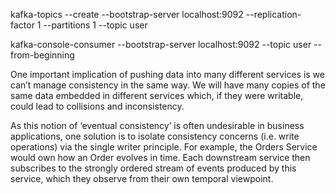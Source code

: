 kafka-topics --create --bootstrap-server localhost:9092 --replication-factor 1 --partitions 1 --topic user

kafka-console-consumer --bootstrap-server localhost:9092 --topic user --from-beginning

One important implication of pushing data into many different services is we can’t manage consistency in the same way. We will have many copies of the same data embedded in different services which, if they were writable, could lead to collisions and inconsistency.

As this notion of ‘eventual consistency’ is often undesirable in business applications, one solution is to isolate consistency concerns (i.e. write operations) via the single writer principle. For example, the Orders Service would own how an Order evolves in time. Each downstream service then subscribes to the strongly ordered stream of events produced by this service, which they observe from their own temporal viewpoint. 